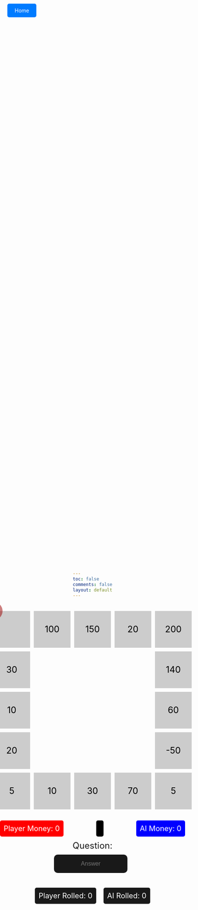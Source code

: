 ```yaml
---
toc: false
comments: false
layout: default
---
```


<html lang="en">
<head>
<meta charset="UTF-8">
<meta name="viewport" content="width=device-width, initial-scale=1.0">
<title>Mathnopoly</title>

<style>
    body {
        margin: 0;
        padding: 0;
        height: 100vh;
        background-image: url('https://wallpapers.com/images/hd/plain-black-background-02fh7564l8qq4m6d.jpg');
        background-size: cover;
        background-position: center;
        display: flex;
        flex-direction: column;
        justify-content: center;
        align-items: center;
        margin-top: 5px;
    }

    .home-button {
        position: fixed;
        top: 20px;
        left: 20px;
        z-index: 9999;
    }

    .home-button a {
        text-decoration: none;
        color: white;
        background-color: #007bff;
        padding: 10px 20px;
        border-radius: 5px;
    }

    .home-button a:hover {
        background-color: #0056b3;
    }

    .container {
        display: grid;
        grid-template-columns: repeat(5, 100px);
        grid-template-rows: repeat(5, 100px);
        gap: 10px;
    }

    .box {
        background-color: #cccccc;
        width: 100px;
        height: 100px;
        display: flex;
        justify-content: center;
        align-items: center;
        font-size: 24px;
        color: black;
    }

    .emptybox {
        background-color: transparent;
        width: 100px;
        height: 100px;
    }

    .player {
        background-color: rgba(156, 0, 0, 0.5);
        width: 50px;
        height: 50px;
        position: absolute;
        transform: translate(-50%, -50%);
        border-radius: 50%;
    }

    .ai {
        background-color: rgba(0, 0, 156, 0.5);
        width: 50px;
        height: 50px;
        position: fixed;
        border-radius: 50%;
        display: none;
    }

    #answer {
        display: flex;
        align-items: center;
        justify-content: center;
        margin-bottom: 10px; /* Add some bottom margin for spacing */
    }

    #rolled-container {
        display: flex;
        align-items: center; /* Center items vertically */
        justify-content: center; /* Center items horizontally */
        width: 100%;
        max-width: 600px; /* Adjust as needed */
        margin-top: 20px; /* Add some top margin for spacing */
    }

    #player-steps,
    #ai-steps {
        margin: 0 10px; /* Add some horizontal margin for spacing */
    }

    #question {
        font-size: 24px;
        text-align: center;
        margin-bottom: 10px;
    }

    #user-answer {
        font-size: 16px;
        padding: 20px;
        margin-right: 10px;
        background-color: rgba(0, 0, 0, 0.9);
        color: white;
        border-radius: 10px;
        border: none;
        outline: none;
        text-align: center;
        vertical-align: middle;
        width: 200px;
        height: 50px;
    }

    #dice-roll {
        font-size: 24px;
        text-align: center;
        margin-top: 20px;
    }

    #player-money,
    #ai-money,
    #turn-display,
    #player-steps,
    #ai-steps {
        font-size: 20px;
        margin-top: 10px;
        margin-bottom: 10px;
    }

    #game-container {
        display: flex;
        flex-direction: column;
        align-items: center;
        margin-top: 20px;
    }

    #money-container {
        display: flex;
        justify-content: space-between;
        width: 100%;
        max-width: 600px;
        margin-top: 20px;
    }

    .money-box {
        padding: 10px;
        border-radius: 5px;
        color: white;
        font-size: 20px;
        background-color: rgba(0, 0, 0, 0.9);
        margin: 0; /* Reset margin */
    }

    .player-money {
        background-color: red;
    }

    .ai-money {
        background-color: blue;
    }

    #turn-display {
        font-size: 24px;
        background-color: black;
        color: white;
        padding: 10px;
        border-radius: 5px;
    }
</style>


</head>
<body>
<div class="home-button">
    <a href="/2024/02/08/Main.html">Home</a>
</div>
<div id="game-container">
    <div class="container">
        <div class="box" id="box0"></div>
        <div class="box" id="box1">100</div>
        <div class="box" id="box2">150</div>
        <div class="box" id="box3">20</div>
        <div class="box" id="box4">200</div>
        <div class="box" id="box15">30</div>
        <div class="emptybox"></div>
        <div class="emptybox"></div>
        <div class="emptybox"></div>
        <div class="box" id="box5">140</div>
        <div class="box" id="box14">10</div>
        <div class="emptybox"></div>
        <div class="emptybox"></div>
        <div class="emptybox"></div>
        <div class="box" id="box6">60</div>
        <div class="box" id="box13">20</div>
        <div class="emptybox"></div>
        <div class="emptybox"></div>
        <div class="emptybox"></div>
        <div class="box" id="box7">-50</div>
        <div class="box" id="box12">5</div>
        <div class="box" id="box11">10</div>
        <div class="box" id="box10">30</div>
        <div class="box" id="box9">70</div>
        <div class="box" id="box8">5</div>
        <div class="player" id="player"></div>
        <div class="ai" id="ai-dot"></div>
    </div>
</div>



<div id="money-container">
    <div id="player-money" class="money-box player-money">Player Money: 0</div>
    <div id="turn-display" class="turn-display"></div>
    <div id="ai-money" class="money-box ai-money">AI Money: 0</div>
</div>
<div id="question">Question: <span id="current-question"></span></div>

<div id="answer" class="answer">
    <input type="text" id="user-answer" onkeypress="checkEnter(event)" placeholder="Answer">
</div>
<div id="rolled-container">
    <div id="player-steps" class="money-box player-steps">Player Rolled: 0</div>
    <div id="ai-steps" class="money-box ai-steps">AI Rolled: 0</div>
</div>



<script>
    let playerPosition = 0; // Start from 0
    let aiPosition = 0; // Start from 0
    let playerMoney = 0;
    let aiMoney = 0;
    let playerStepsMoved = 0;
    let aiStepsMoved = 0;


    const boxValues = {
        0: 0,
        1: 100,
        2: 150,
        3: 20,
        4: 200,
        5: 140,
        6: 60,
        7: -50,
        8: 5,
        9: 70,
        10: 30,
        11: 10,
        12: 5,
        13: 20,
        14: 10,
        15: 30
    };

    function generateQuestion() {
        const num1 = Math.floor(Math.random() * 10) + 1;
        const num2 = Math.floor(Math.random() * 10) + 1;
        const operator = Math.random() < 0.5 ? '+' : '-';
        return `${num1} ${operator} ${num2}`;
    }
</script>

<script>
    function move(token, steps) {
        console.log(`Moving ${token} dot ${steps} steps.`);
        const totalBoxes = Object.keys(boxValues).length;
        let stepsMoved = 0; // Initialize steps moved
        for (let i = 0; i < steps; i++) {
            if (token === 'player') {
                playerPosition = (playerPosition + 1) % totalBoxes;
                playerStepsMoved++;
            } else {
                aiPosition = (aiPosition + 1) % totalBoxes;
                aiStepsMoved++;
            }
            stepsMoved++; // Increment steps moved
        }
        const boxValue = boxValues[token === 'player' ? playerPosition : aiPosition];
        if (token === 'player') {
            console.log(`Adding ${boxValue} to player sum.`);
            playerMoney += boxValue;
            document.getElementById('player-money').textContent = `Player Money: ${playerMoney}`;
        } else {
            console.log(`Adding ${boxValue} to AI sum.`);
            aiMoney += boxValue;
            document.getElementById('ai-money').textContent = `AI Money: ${aiMoney}`;
        }

        document.getElementById('player-steps').textContent = `Player Rolled: ${playerStepsMoved}`;
        document.getElementById('ai-steps').textContent = `AI Rolled: ${aiStepsMoved}`;

        // Check if either player or AI reaches 500
        if (playerMoney >= 500) {
            alert("You win! You reached 500 first.");
            resetGame();
        } else if (aiMoney >= 500) {
            alert("AI wins! AI reached 500 first.");
            resetGame();
        }

        return stepsMoved; // Return steps moved
    }


    function submitAnswer() {

        playerStepsMoved = 0;
        aiStepsMoved = 0;

        const answer = document.getElementById('user-answer').value;
        const correctAnswer = eval(document.getElementById('current-question').textContent);
        const turnDisplay = document.getElementById('turn-display');


        // Indicate AI's turn by default
        turnDisplay.textContent = "AI's Turn";


        if (parseInt(answer) === correctAnswer) {
            const playerSteps = Math.floor(Math.random() * 6) + 1;
            console.log(`Player answered correctly. Moving player.`);
            const stepsMoved = move('player', playerSteps);
            movePlayerToPosition(playerPosition);



            // Hide the alert after 2 seconds
            setTimeout(() => {
                // Delay AI's turn
                const aiSteps = Math.floor(Math.random() * 6) + 1;
                console.log(`AI's turn. Moving AI.`);
                move('ai', aiSteps);
                moveAIToPosition(aiPosition);

                // Set the question for the player after AI's move
                document.getElementById('current-question').textContent = generateQuestion();

                // Indicate player's turn
                turnDisplay.textContent = "Your Turn";
            }, 4000); // 2 second delay
        } else {
            const playerSteps = Math.floor(Math.random() * 6) + 1;
            console.log(`Player answered incorrectly. Moving AI.`);
            move('ai', playerSteps);
            document.getElementById('current-question').textContent = generateQuestion();
            moveAIToPosition(aiPosition);

            // Indicate AI's turn
            alert("Mhmm incorrect, AI is making its move now...");

            // Delay AI's turn
            setTimeout(() => {
                // Set the question for the player after AI's move
                document.getElementById('current-question').textContent = generateQuestion();
                // Indicate player's turn
                turnDisplay.textContent = "Your Turn";
            }, 3000); // 3 second delay
        }

        // Clear user's answer after submitting
        document.getElementById('user-answer').value = '';

        // Focus on user answer input for convenience
        document.getElementById('user-answer').focus();
    }

    function resetGame() {
        // Reset player and AI positions
        playerPosition = 0;
        aiPosition = 0;
        
        // Reset player and AI money
        playerMoney = 0;
        aiMoney = 0;
        
        // Update displayed money
        document.getElementById('player-money').textContent = `Player Money: ${playerMoney}`;
        document.getElementById('ai-money').textContent = `AI Money: ${aiMoney}`;
        
        // Generate new initial question
        document.getElementById('current-question').textContent = generateQuestion();
        
        // Move player and AI dots to initial positions
        movePlayerToPosition(playerPosition);
        moveAIToPosition(aiPosition);
    }
        function movePlayerToPosition(position) {
            const playerBox = document.getElementById(`box${position}`);
            const playerDot = document.getElementById('player');
            const boxRect = playerBox.getBoundingClientRect();
            const boxSize = 100; 
            const boxCenterX = boxRect.left + (boxSize / 2);
            const boxCenterY = boxRect.top + (boxSize / 2);
            console.log(`Player dot is currently positioned in box ${position} at (${boxCenterX}, ${boxCenterY}).`);
            playerDot.style.top = `${boxCenterY}px`;
            playerDot.style.left = `${boxCenterX}px`;
            console.log(`Player dot moved to box ${position}.`);
        }

        function moveAIToPosition(position) {
            const aiBox = document.getElementById(`box${position}`);
            const aiDot = document.getElementById('ai-dot');
            const boxRect = aiBox.getBoundingClientRect();
            const dotSize = 50;
            const boxSize = 100;
            const boxCenterX = boxRect.left + (boxSize / 2);
            const boxCenterY = boxRect.top + (boxSize / 2);
            console.log(`AI dot moved to box ${position}.`);
            aiDot.style.top = `${boxCenterY - (dotSize / 2)}px`;
            aiDot.style.left = `${boxCenterX - (dotSize / 2)}px`;
            aiDot.style.display = 'block';
        }

        console.log(`Generating initial question.`);
        document.getElementById('current-question').textContent = generateQuestion();
        movePlayerToPosition(playerPosition);
        moveAIToPosition(aiPosition);

        function checkEnter(event) {
            if (event.key === "Enter") {
                submitAnswer();
            }
        }


</script>
</body>
</html>